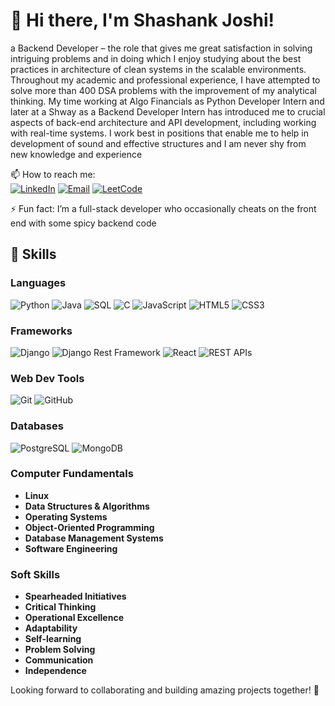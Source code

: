 # 👋 Hi there, I'm Shashank Joshi!

a Backend Developer – the role that gives me great satisfaction in solving intriguing problems and in doing which I enjoy studying about the best practices in architecture of clean systems in the scalable environments. Throughout my academic and professional experience, I have attempted to solve more than 400 DSA problems with the improvement of my analytical thinking. My time working at Algo Financials as Python Developer Intern and later at a Shway as a Backend Developer Intern has introduced me to crucial aspects of back-end architecture and API development, including working with real-time systems. I work best in positions that enable me to help in development of sound and effective structures and I am never shy from new knowledge and experience

📫 How to reach me:  
[![LinkedIn](https://img.shields.io/badge/LinkedIn-0077B5?style=for-the-badge&logo=linkedin&logoColor=white)](https://www.linkedin.com/in/shashank-joshi-3664b2226/)
[![Email](https://img.shields.io/badge/Email-D14836?style=for-the-badge&logo=gmail&logoColor=white)](mailto:shashankk.jjoshi@gmail.com)
[![LeetCode](https://img.shields.io/badge/LeetCode-FFA116?style=for-the-badge&logo=leetcode&logoColor=white)](https://leetcode.com/Shashank_1203)


⚡ Fun fact: I’m a full-stack developer who occasionally cheats on the front end with some spicy backend code

## 🚀 Skills

### Languages
![Python](https://img.shields.io/badge/Python-3776AB?style=for-the-badge&logo=python&logoColor=white)
![Java](https://img.shields.io/badge/Java-007396?style=for-the-badge&logo=java&logoColor=white)
![SQL](https://img.shields.io/badge/SQL-4479A1?style=for-the-badge&logo=postgresql&logoColor=white)
![C](https://img.shields.io/badge/C-A8B9CC?style=for-the-badge&logo=c&logoColor=white)
![JavaScript](https://img.shields.io/badge/JavaScript-F7DF1E?style=for-the-badge&logo=javascript&logoColor=black)
![HTML5](https://img.shields.io/badge/HTML5-E34F26?style=for-the-badge&logo=html5&logoColor=white)
![CSS3](https://img.shields.io/badge/CSS3-1572B6?style=for-the-badge&logo=css3&logoColor=white)

### Frameworks
![Django](https://img.shields.io/badge/Django-092E20?style=for-the-badge&logo=django&logoColor=white)
![Django Rest Framework](https://img.shields.io/badge/Django%20Rest%20Framework-092E20?style=for-the-badge&logo=django&logoColor=white)
![React](https://img.shields.io/badge/React-61DAFB?style=for-the-badge&logo=react&logoColor=black)
![REST APIs](https://img.shields.io/badge/REST%20APIs-005571?style=for-the-badge&logo=api&logoColor=white)

### Web Dev Tools
![Git](https://img.shields.io/badge/Git-F05032?style=for-the-badge&logo=git&logoColor=white)
![GitHub](https://img.shields.io/badge/GitHub-181717?style=for-the-badge&logo=github&logoColor=white)

### Databases
![PostgreSQL](https://img.shields.io/badge/PostgreSQL-336791?style=for-the-badge&logo=postgresql&logoColor=white)
![MongoDB](https://img.shields.io/badge/MongoDB-47A248?style=for-the-badge&logo=mongodb&logoColor=white)

### Computer Fundamentals
- **Linux**
- **Data Structures & Algorithms**
- **Operating Systems**
- **Object-Oriented Programming**
- **Database Management Systems**
- **Software Engineering**

### Soft Skills
- **Spearheaded Initiatives**
- **Critical Thinking**
- **Operational Excellence**
- **Adaptability**
- **Self-learning**
- **Problem Solving**
- **Communication**
- **Independence**

Looking forward to collaborating and building amazing projects together! 🚀
